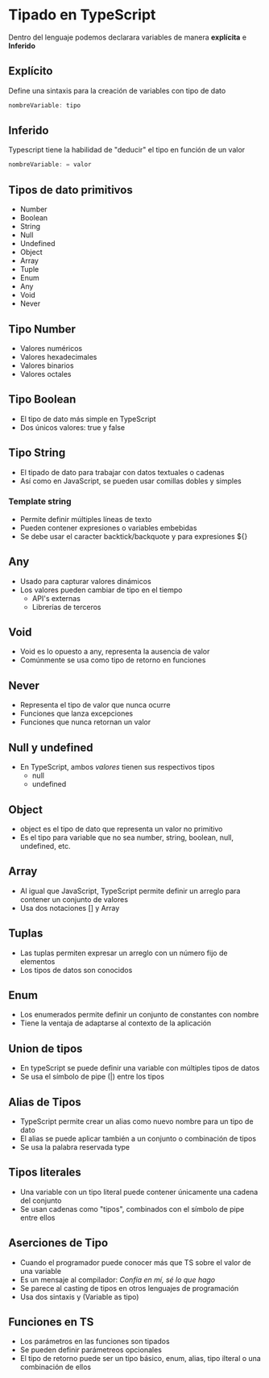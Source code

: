 # Tipado en TypeScript

Dentro del lenguaje podemos declarara variables de manera __explícita__ e __Inferido__
## Explícito
Define una sintaxis para la creación de variables con tipo de dato

```ts
nombreVariable: tipo
```

## Inferido
Typescript tiene la habilidad de "deducir" el tipo en función de un valor
```ts
nombreVariable: = valor
```

## Tipos de dato primitivos
- Number 
- Boolean
- String
- Null
- Undefined
- Object
- Array
- Tuple
- Enum
- Any
- Void
- Never

## Tipo Number
- Valores numéricos
- Valores hexadecimales
- Valores binarios
- Valores octales

## Tipo Boolean
- El tipo de dato más simple en TypeScript
- Dos únicos valores: true y false

## Tipo String
- El tipado de dato para trabajar con datos textuales o cadenas
- Así como en JavaScript, se pueden usar comillas dobles y simples

### Template string
- Permite definir múltiples líneas de texto
- Pueden contener expresiones o variables embebidas
- Se debe usar el caracter backtick/backquote y para expresiones ${}


## Any
- Usado para capturar valores dinámicos
- Los valores pueden cambiar de tipo en el tiempo
    - API's externas
    - Librerías de terceros

## Void
- Void es lo opuesto a any, representa la ausencia de valor
- Comúnmente se usa como tipo de retorno en funciones

## Never
- Representa el tipo de valor que nunca ocurre
- Funciones que lanza excepciones
- Funciones que nunca retornan un valor

## Null y undefined
- En TypeScript, ambos _valores_ tienen sus respectivos tipos
    - null
    - undefined

## Object
- object es el tipo de dato que representa un valor no primitivo
- Es el tipo para variable que no sea number, string, boolean, null, undefined, etc.

## Array
- Al igual que JavaScript, TypeScript permite definir un arreglo para contener un conjunto de valores
- Usa dos notaciones [] y Array <tipo>

## Tuplas
- Las tuplas permiten expresar un arreglo con un número fijo de elementos
- Los tipos de datos son conocidos

## Enum
- Los enumerados permite definir un conjunto de constantes con nombre
- Tiene la ventaja de adaptarse al contexto de la aplicación

## Union de tipos
- En typeScript se puede definir una variable con múltiples tipos de datos
- Se usa el símbolo de pipe (|) entre los tipos 

## Alias de Tipos
- TypeScript permite crear un alias como nuevo nombre para un tipo de dato
- El alias se puede aplicar también a un conjunto o combinación de tipos
- Se usa la palabra reservada type

## Tipos literales
- Una variable con un tipo literal puede contener únicamente una cadena del conjunto
- Se usan cadenas como "tipos", combinados con el símbolo de pipe entre ellos

## Aserciones de Tipo
- Cuando el programador puede conocer más que TS sobre el valor de una variable
- Es un mensaje al compilador: _Confía en mí, sé lo que hago_
- Se parece al casting de tipos en otros lenguajes de programación
- Usa dos sintaxis <Angle Bracket> y (Variable as tipo)

## Funciones en TS
- Los parámetros en las funciones son tipados
- Se pueden definir parámetreos opcionales
- El tipo de retorno puede ser un tipo básico, enum, alias, tipo ilteral o una combinación de ellos
